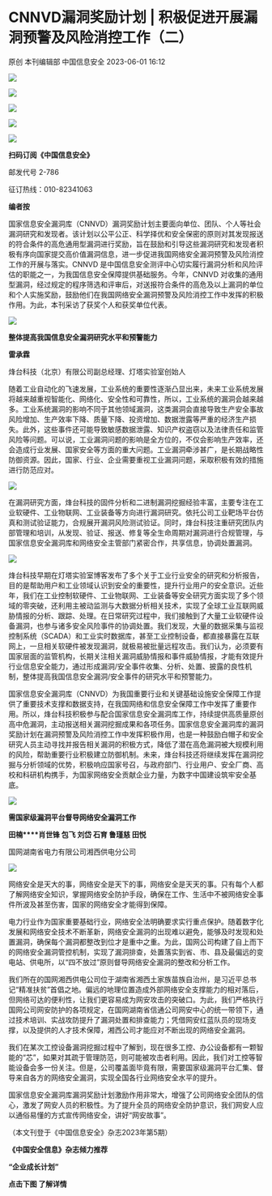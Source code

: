 #  CNNVD漏洞奖励计划 | 积极促进开展漏洞预警及风险消控工作（二）   
原创 本刊编辑部  中国信息安全   2023-06-01 16:12  
  
![](https://mmbiz.qpic.cn/sz_mmbiz_gif/1brjUjbpg5y190z6CkRDfe85DWIic5e1XUO8azKyWCI8fMvflYsicrEdTnqjcDLSZG0XnJVKJa8R0kUcibPB0ffcQ/640?wx_fmt=gif "")  
  
![](https://mmbiz.qpic.cn/sz_mmbiz_gif/1brjUjbpg5y190z6CkRDfe85DWIic5e1XUO8azKyWCI8fMvflYsicrEdTnqjcDLSZG0XnJVKJa8R0kUcibPB0ffcQ/640?wx_fmt=gif "")  
  
![](https://mmbiz.qpic.cn/sz_mmbiz_jpg/1brjUjbpg5y190z6CkRDfe85DWIic5e1XQoM6A1XicASFrnicnpdzrIibuRBboJeR4uOafDUNAVBNGzDq47dibwTOeA/640?wx_fmt=jpeg "")  
  
![](https://mmbiz.qpic.cn/sz_mmbiz_gif/1brjUjbpg5y190z6CkRDfe85DWIic5e1XUO8azKyWCI8fMvflYsicrEdTnqjcDLSZG0XnJVKJa8R0kUcibPB0ffcQ/640?wx_fmt=gif "")  
  
![](https://mmbiz.qpic.cn/sz_mmbiz_gif/1brjUjbpg5y190z6CkRDfe85DWIic5e1XUO8azKyWCI8fMvflYsicrEdTnqjcDLSZG0XnJVKJa8R0kUcibPB0ffcQ/640?wx_fmt=gif "")  
  
**扫码订阅《中国信息安全》**  
  
邮发代号 2-786  
  
征订热线：010-82341063  
  
  
**编者按**  
  
国家信息安全漏洞库（CNNVD）漏洞奖励计划主要面向单位、团队、个人等社会漏洞研究和发现者。该计划以公平公正、科学择优和安全保密的原则对其发现报送的符合条件的高危通用型漏洞进行奖励，旨在鼓励和引导这些漏洞研究和发现者积极有序向国家提交高价值漏洞信息，进一步促进我国网络安全漏洞预警及风险消控工作的开展与落实。CNNVD 是中国信息安全测评中心切实履行漏洞分析和风险评估的职能之一，为我国信息安全保障提供基础服务。今年，CNNVD 对收集的通用型漏洞，经过规定的程序筛选和评审后，对送报符合条件的高危及以上漏洞的单位和个人实施奖励，鼓励他们在我国网络安全漏洞预警及风险消控工作中发挥的积极作用。为此，本刊采访了获奖个人和获奖单位代表。  
  
  
![](https://mmbiz.qpic.cn/sz_mmbiz_gif/1brjUjbpg5y190z6CkRDfe85DWIic5e1X6szEfj0VUia7q8E9Gt4yCnInCfRtMw2DjGODDnIRP6aG0F2TDP7j0zQ/640?wx_fmt=gif "")  
  
**整体提高我国信息安全漏洞研究水平和预警能力**  
  
  
  
**雷承霖**  
  
烽台科技（北京）有限公司副总经理、灯塔实验室创始人  
  
随着工业自动化的飞速发展，工业系统的重要性逐渐凸显出来，未来工业系统发展将越来越重视智能化、网络化、安全性和可靠性，所以，工业系统的漏洞会越来越多。工业系统漏洞的影响不同于其他领域漏洞，这类漏洞会直接导致生产安全事故风险增加、生产效率下降、质量下降、投资增加、数据泄露等严重的经济生产损失。此外，这些事件还可能导致敏感数据泄露、知识产权盗窃以及法律责任和监管风险等问题。可以说，工业漏洞问题的影响是全方位的，不仅会影响生产效率，还会造成行业发展、国家安全等方面的重大问题。工业漏洞牵涉甚广，是长期战略性防御资源。因此，国家、行业、企业需要重视工业漏洞问题，采取积极有效的措施进行防范应对。  
  
![](https://mmbiz.qpic.cn/sz_mmbiz_png/1brjUjbpg5zVT8omuhP7ARibTpVQgicE22hHQWIsXJzqGsdHVUKcAEpCNA4wtgyhJ95ic4BjicxWM6kXhOiaNBMokJQ/640?wx_fmt=png "")  
  
在漏洞研究方面，烽台科技的固件分析和二进制漏洞挖掘经验丰富，主要专注在工业软硬件、工业物联网、工业装备等方向进行漏洞研究。依托公司工业靶场平台仿真和测试验证能力，合规展开漏洞风险测试验证。同时，烽台科技注重研究团队内部管理和培训，从发现、验证、报送、修复等全生命周期对漏洞进行合规管理，与国家信息安全漏洞库和网络安全主管部门紧密合作，共享信息，协调处置漏洞。  
  
![](https://mmbiz.qpic.cn/sz_mmbiz_png/1brjUjbpg5zVT8omuhP7ARibTpVQgicE22wOGFRm4nMoAbSNib6JAlEp3GOAGnFbereJGuImjWAm9gg21wORice5xg/640?wx_fmt=png "")  
  
烽台科技早期在灯塔实验室博客发布了多个关于工业行业安全的研究和分析报告，目的是帮助用户和工业领域认识到安全的重要性，提升行业用户的安全意识。近些年，我们在工业控制软硬件、工业物联网、工业装备等安全研究方面实现了多个领域的零突破，还利用主被动监测与大数据分析相关技术，实现了全球工业互联网威胁情报的分析、跟踪、处理。在日常研究过程中，我们接触到了大量工业软硬件设备漏洞，也参与诸多安全风险事件的协调处置。我们发现，大量的数据采集与监视控制系统（SCADA）和工业实时数据库，甚至工业控制设备，都直接暴露在互联网上，一旦相关软硬件被发现漏洞，就极易被批量远程攻击。我们认为，必须要有国家层面的监管机构，长期关注相关漏洞威胁情报和事件威胁情报，才能有效提升行业信息安全能力，通过形成漏洞/安全事件收集、分析、处置、披露的良性机制，整体提高我国信息安全漏洞/安全事件的研究水平和预警能力。  
  
国家信息安全漏洞库（CNNVD）为我国重要行业和关键基础设施安全保障工作提供了重要技术支撑和数据支持，在我国网络和信息安全保障工作中发挥了重要作用。所以，烽台科技积极参与配合国家信息安全漏洞库工作，持续提供高质量原创高中危漏洞，主动报送相关漏洞挖掘成果和各项任务。国家信息安全漏洞库的漏洞奖励计划在漏洞预警及风险消控工作中发挥积极作用，也是一种鼓励白帽子和安全研究人员主动寻找并报告相关漏洞的积极方式，降低了潜在高危漏洞被大规模利用的风险，帮助重要行业积极建立防御机制。未来，烽台科技还将继续发挥在漏洞挖掘与分析领域的优势，积极响应国家号召，与政府部门、行业用户、安全厂商、高校和科研机构携手，为国家网络安全贡献企业力量，为数字中国建设筑牢安全基底。  
  
  
  
![](https://mmbiz.qpic.cn/sz_mmbiz_gif/1brjUjbpg5y190z6CkRDfe85DWIic5e1X6szEfj0VUia7q8E9Gt4yCnInCfRtMw2DjGODDnIRP6aG0F2TDP7j0zQ/640?wx_fmt=gif "")  
  
**需国家级漏洞平台督导网络安全漏洞工作**  
  
  
  
**田楠****肖世锋 包飞 刘岱 石育 鲁瑾慈 田悦**  
  
国网湖南省电力有限公司湘西供电分公司  
  
![](https://mmbiz.qpic.cn/sz_mmbiz_jpg/1brjUjbpg5zVT8omuhP7ARibTpVQgicE22JSPCwgic8er6S8QuJ0VnG81pAdHEkiaicpAMMx6ugzJy539jPvET8cYTQ/640?wx_fmt=jpeg "")  
  
网络安全是天大的事，网络安全是天下的事，网络安全是天天的事。只有每个人都了解网络安全知识，掌握网络安全防护手段，确保在工作、生活中不被网络安全事件所波及甚至伤害，国家的网络安全才能得到保障。  
  
电力行业作为国家重要基础行业，网络安全法明确要求实行重点保护。随着数字化发展和网络安全技术不断革新，网络安全漏洞的出现难以避免，能够及时发现和处置漏洞，确保每个漏洞都整改到位才是重中之重。为此，国网公司构建了自上而下的网络安全漏洞管控机制，实现了漏洞排查，处置落实到省、市、县及最偏远的变电站、供电所，以“四不放过”原则督导网络安全漏洞的整改和分析工作。  
  
我们所在的国网湘西供电公司位于湖南省湘西土家族苗族自治州，是习近平总书记“精准扶贫”首倡之地。偏远的地理位置造成外部网络安全支撑能力的相对落后，但网络可达的便利性，让我们更容易成为网安攻击的突破口。为此，我们严格执行国网公司网安防护的各项规定，在国网湖南省信通公司网安中心的统一带领下，通过技术培训、实战攻防提升了漏洞处置和排查能力；凭借网安红蓝队员的现场支撑，以及提供的人才技术保障，湘西公司才能应对不断出现的网络安全漏洞。  
  
我们在某次工控设备漏洞挖掘过程中了解到，现在很多工控、办公设备都有一颗智能的“芯”，如果对其疏于管理防范，则可能被攻击者利用。因此，我们对工控等智能设备会多一份关注。但是，公司覆盖面毕竟有限，需要国家级漏洞平台汇集、督导来自各方的网络安全漏洞，实现全国各行业网络安全水平的提升。  
  
国家信息安全漏洞库漏洞奖励计划激励作用非常大，增强了公司网络安全团队的信心，激发了网安人员的积极性。为了提升全员的网络安全防护意识，我们网安人应以通俗易懂的方式宣传网络安全，讲好“网安故事”。  
  
  
  
（本文刊登于《中国信息安全》杂志2023年第5期）  
  
  
  
  
  
  
**《中国安全信息》杂志倾力推荐**  
  
**“企业成长计划”**  
  
  
**点击下图 了解详情**  
  
  
  
[](http://mp.weixin.qq.com/s?__biz=MzA5MzE5MDAzOA==&mid=2664162643&idx=1&sn=fcc4f3a6047a0c2f4e4cc0181243ee18&chksm=8b5ee7aabc296ebc7c8c9b145f16e6a5cf8316143db3edce69f2a312214d50a00f65d775198d&scene=21#wechat_redirect)  
  
  

